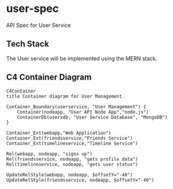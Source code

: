 # user-spec
API Spec for User Service

## Tech Stack

The User service will be implemented using the MERN stack.

## C4 Container Diagram

```mermaid
C4Container
title Container diagram for User Management

Container_Boundary(userservice, "User Management") {
    Container(nodeapp, "User API Node App","node.js")
    ContainerDb(usersdb, "User Service Database", "MongoDB")
}

Container_Ext(webapp,"Web Application")
Container_Ext(friendsservice,"Friends Service")
Container_Ext(timelineservice,"Timeline Service")

Rel(webapp, nodeapp, "signs up")
Rel(friendsservice, nodeapp, "gets profile data")
Rel(timelineservice, nodeapp, "gets user status")

UpdateRelStyle(webapp, nodeapp, $offsetY="-40")
UpdateRelStyle(friendsservice, nodeapp, $offsetY="-40")
```

